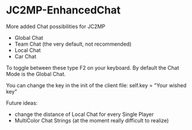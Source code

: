 JC2MP-EnhancedChat
==================

More added Chat possibilities for JC2MP

- Global Chat
- Team Chat (the very default, not recommended)
- Local Chat
- Car Chat

To toggle between these type F2 on your keyboard. By default the Chat Mode is the Global Chat.

You can change the key in the init of the client file: self.key = "Your wished key"

Future ideas:
- change the distance of Local Chat for every Single Player
- MultiColor Chat Strings (at the moment really difficult to realize)

